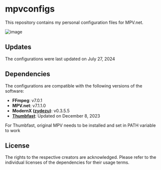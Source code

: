 # mpvconfigs

This repository contains my personal configuration files for MPV.net.

![image](https://github.com/user-attachments/assets/b1660d7c-bd8f-4d6c-aea9-302803e21087)


## Updates

The configurations were last updated on July 27, 2024

## Dependencies

The configurations are compatible with the following versions of the software:

- **FFmpeg**: v7.0.1
- **MPV.net**: v7.1.1.0
- **ModernX ([zydezu](https://github.com/zydezu/ModernX))**: v0.3.5.5
- **[Thumbfast](https://github.com/po5/thumbfast)**: Updated on December 8, 2023

For Thumbfast, original MPV needs to be installed and set in PATH variable to work

## License

The rights to the respective creators are acknowledged. Please refer to the individual licenses of the dependencies for their usage terms.

